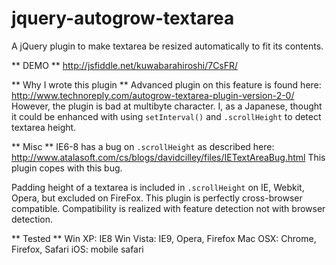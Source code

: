 jquery-autogrow-textarea
========================

A jQuery plugin to make textarea be resized automatically to fit its contents.

** DEMO **
http://jsfiddle.net/kuwabarahiroshi/7CsFR/

** Why I wrote this plugin **
Advanced plugin on this feature is found here: http://www.technoreply.com/autogrow-textarea-plugin-version-2-0/
However, the plugin is bad at multibyte character.
I, as a Japanese, thought it could be enhanced with using `setInterval()` and `.scrollHeight` to detect textarea height.

** Misc **
IE6-8 has a bug on `.scrollHeight` as described here: http://www.atalasoft.com/cs/blogs/davidcilley/files/IETextAreaBug.html
This plugin copes with this bug.

Padding height of a textarea is included in `.scrollHeight` on IE, Webkit, Opera, but excluded on FireFox.
This plugin is perfectly cross-browser compatible.
Compatibility is realized with feature detection not with browser detection.

** Tested **
Win XP: IE8
Win Vista: IE9, Opera, Firefox
Mac OSX: Chrome, Firefox, Safari
iOS: mobile safari